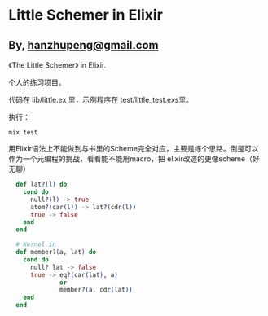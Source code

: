# Little Schemer in Elixir

## By, hanzhupeng@gmail.com

《The Little Schemer》 in Elixir.

个人的练习项目。

代码在 lib/little.ex 里，示例程序在 test/little_test.exs里。

执行：

```shell
mix test
```

用Elixir语法上不能做到与书里的Scheme完全对应，主要是练个思路。倒是可以作为一个元编程的挑战，看看能不能用macro，把 elixir改造的更像scheme（好无聊）

```elixir
  def lat?(l) do
    cond do
      null?(l) -> true
      atom?(car(l)) -> lat?(cdr(l))
      true -> false
    end
  end

  # Kernel.in
  def member?(a, lat) do
    cond do
      null? lat -> false
      true -> eq?(car(lat), a)
              or
              member?(a, cdr(lat))
    end
  end
```
